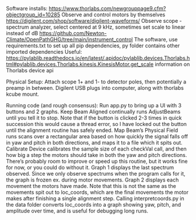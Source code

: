 Software installs:
https://www.thorlabs.com/newgrouppage9.cfm?objectgroup_id=10285 Observe and control motors by themselves
https://digilent.com/shop/software/digilent-waveforms/ Observe scope - spectrum analyzer, select centered at 9 kHz, sometimes set scale to linear instead of dB
https://github.com/Newton-Climate/OpenPathGHG/tree/main/instrument_control The software, use requirements.txt to set up all pip dependencies, py folder contains other imported dependencies
Useful: https://pylablib.readthedocs.io/en/latest/.apidoc/pylablib.devices.Thorlabs.html#pylablib.devices.Thorlabs.kinesis.KinesisMotor.get_scale information on Thorlabs device api


Physical Setup:
Attach scope 1+ and 1- to detector poles, then potentially a preamp in between. Digilent USB plugs into computer, along with thorlabs kcube mount.

Running code (and rough consensus):
Run app.py to bring up a UI with 3 buttons and 2 graphs.
Keep Beam Aligned continually runs AdjustBeams until you tell it to stop. Note that if the button is clicked 2-3 times in quick succession this would cause a thread error, so I have locked out the button until the alignment routine has safely ended.
Map Beam’s Physical Field runs scans over a rectangular area based on how quickly the signal falls off in yaw and pitch in both directions, and maps it to a file which it spits out.
Calibrate Device calibrates the sample size of each checkVal call, and then how big a step the motors should take in both the yaw and pitch directions. There’s probably room to improve or speed up this routine, but it works fine for now, or you could do without it.
Graph 1 displays the last spectrum observed. Since we only observe spectrums when the program calls for it, the graph is frozen ex. during motor movements.
Graph 2 displays each movement the motors have made. Note that this is not the same as the movements spit out to loc_coords, which are the final movements the motor makes after finishing a single alignment step.
Calling interpretcoords.py in the data folder converts loc_coords into a graph showing yaw, pitch, and amplitude over time, and is useful for debugging long runs.
